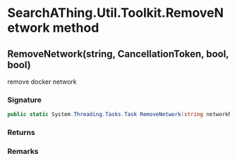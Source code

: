 # SearchAThing.Util.Toolkit.RemoveNetwork method
## RemoveNetwork(string, CancellationToken, bool, bool)
remove docker network

### Signature
```csharp
public static System.Threading.Tasks.Task RemoveNetwork(string networkName, CancellationToken ct, bool sudo = False, bool verbose = False)
```
### Returns

### Remarks

